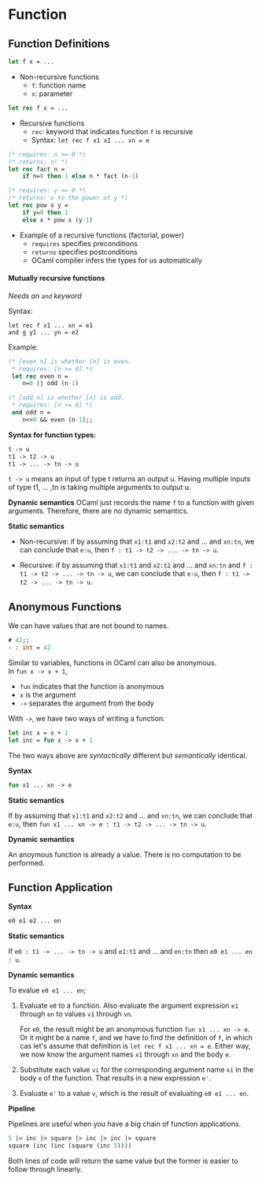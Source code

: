 # Function

## Function Definitions

```ocaml
let f x = ...
```
- Non-recursive functions
    + `f`: function name
    + `x`: parameter

```ocaml
let rec f x = ...
```
- Recursive functions
    + `rec`: keyword that indicates function `f` is recursive
    + Syntax: `let rec f x1 x2 ... xn = e`

```ocaml
(* requires: n >= 0 *)
(* returns: n! *)
let rec fact n =
    if n=0 then 1 else n * fact (n-1)

(* requires: y >= 0 *)
(* returns: x to the power of y *)
let rec pow x y =
    if y=0 then 1
    else x * pow x (y-1)
```
- Example of a recursive functions (factorial, power)
    + `requires` specifies preconditions
    + `returns` specifies postconditions
    + OCaml compiler infers the types for us automatically

#### Mutually recursive functions

_Needs an `and` keyword_

Syntax:
```
let rec f x1 ... xn = e1
and g y1 ... yn = e2
```

Example:
```ocaml
(* [even n] is whether [n] is even.
 * requires: [n >= 0] *)
 let rec even n =
    n=0 || odd (n-1)

(* [odd n] is whether [n] is odd.
 * requires: [n >= 0] *)
 and odd n =
    n<>0 && even (n-1);;
```

**Syntax for function types:**
```ocaml
t -> u
t1 -> t2 -> u
t1 -> ... -> tn -> u
```
`t -> u` means an input of type t returns an output u.
Having multiple inputs of type t1, ... ,tn is taking multiple arguments to output u.

**Dynamic semantics**
OCaml just records the name `f` to a function with given arguments.
Therefore, there are no dynamic semantics.

**Static semantics**
- Non-recursive: if by assuming that `x1:t1` and `x2:t2` and ... and `xn:tn`, we can conclude that `e:u`, then `f : t1 -> t2 -> ... -> tn -> u`.

- Recursive: if by assuming that `x1:t1` and `x2:t2` and ... and `xn:tn` and `f : t1 -> t2 -> ... -> tn -> u`, we can conclude that `e:u`, then `f : t1 -> t2 -> ... -> tn -> u`.

## Anonymous Functions

We can have values that are not bound to names.

```ocaml
# 42;;
- : int = 42
```

Similar to variables, functions in OCaml can also be anonymous.<br>
In `fun x -> x + 1`,
- `fun` indicates that the function is anonymous
- `x` is the argument
- `->` separates the argument from the body

With `->`, we have two ways of writing a function:
```ocaml
let inc x = x + 1
let inc = fun x -> x + 1
```
The two ways above are _syntactically_ different but _semantically_ identical.

__Syntax__
```ocaml
fun x1 ... xn -> e
```

__Static semantics__

If by assuming that `x1:t1` and `x2:t2` and ... and `xn:tn`, we can conclude that `e:u`, then `fun x1 ... xn -> e : t1 -> t2 -> ... -> tn -> u`.

__Dynamic semantics__

An anoymous function is already a value. There is no computation to be performed.

## Function Application

__Syntax__
```ocaml
e0 e1 e2 ... en
```

__Static semantics__

If `e0 : t1 -> ... -> tn -> u` and `e1:t1` and ... and `en:tn` then `e0 e1 ... en : u`.

__Dynamic semantics__

To evalue `e0 e1 ... en`;

1. Evaluate `e0` to a function. Also evaluate the argument expression `e1` through `en` to values `v1` through `vn`.

    For `e0`, the result might be an anonymous function `fun x1 ... xn -> e`. Or it might be a name `f`, and we have to find the definition of `f`, in which cas let's assume that definition is `let rec f x1 ... xn = e`. Either way, we now know the argument names `x1` through `xn` and the body `e`.

2. Substitute each value `vi` for the corresponding argument name `xi` in the body `e` of the function. That results in a new expression `e'`.
3. Evaluate `e'` to a value `v`, which is the result of evaluating `e0 e1 ... en`.

__Pipeline__

Pipelines are useful when you have a big chain of function applications.

```ocaml
5 |> inc |> square |> inc |> inc |> square
square (inc (inc (square (inc 5))))
```
Both lines of code will return the same value but the former is easier to follow through linearly.
